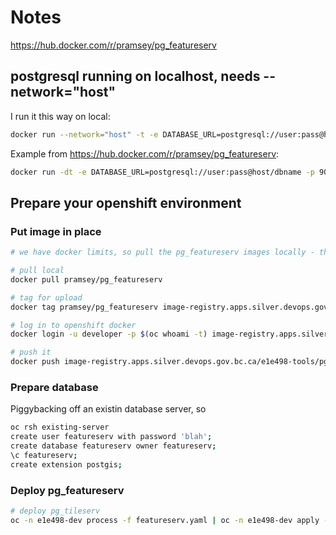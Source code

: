 # Notes

https://hub.docker.com/r/pramsey/pg_featureserv

## postgresql running on localhost, needs --network="host"

I run it this way on local:

```bash
docker run --network="host" -t -e DATABASE_URL=postgresql://user:pass@host/dbname -p 9000:9000 pramsey/pg_featureserv:latest
```

Example from https://hub.docker.com/r/pramsey/pg_featureserv:

```bash
docker run -dt -e DATABASE_URL=postgresql://user:pass@host/dbname -p 9000:9000 pramsey/pg_featureserv:latest
```

## Prepare your openshift environment

### Put image in place

```bash
# we have docker limits, so pull the pg_featureserv images locally - then put them in openshift

# pull local
docker pull pramsey/pg_featureserv

# tag for upload
docker tag pramsey/pg_featureserv image-registry.apps.silver.devops.gov.bc.ca/e1e498-tools/pg_featureserv:latest

# log in to openshift docker
docker login -u developer -p $(oc whoami -t) image-registry.apps.silver.devops.gov.bc.ca

# push it
docker push image-registry.apps.silver.devops.gov.bc.ca/e1e498-tools/pg_featureserv:latest

```

### Prepare database

Piggybacking off an existin database server, so

```bash
oc rsh existing-server
create user featureserv with password 'blah';
create database featureserv owner featureserv;
\c featureserv;
create extension postgis;
```

### Deploy pg_featureserv

```bash
# deploy pg_tileserv
oc -n e1e498-dev process -f featureserv.yaml | oc -n e1e498-dev apply -f -
```